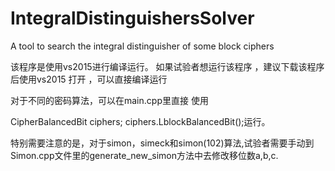 # IntegralDistinguishersSolver
A tool to search the integral distinguisher of some block ciphers

该程序是使用vs2015进行编译运行。 如果试验者想运行该程序 ，建议下载该程序后使用vs2015 打开 ，可以直接编译运行

对于不同的密码算法，可以在main.cpp里直接 使用 

CipherBalancedBit ciphers;
ciphers.LblockBalancedBit();运行。

特别需要注意的是，对于simon，simeck和simon(102)算法,试验者需要手动到 Simon.cpp文件里的generate_new_simon方法中去修改移位数a,b,c. 
